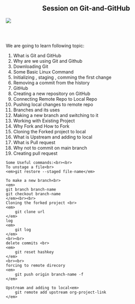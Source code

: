 <html>

<body>
    <h2 align="center">Session on Git-and-GitHub</h2>
   <p align=""center> <img src="https://github.githubassets.com/images/modules/open_graph/github-octocat.png">
    </p>
    <br><br>
    <p>We are going to learn following topic:</p>
    <ol>
     <li>What is Git and GitHub</li>
     <li>Why are we using Git and Github</li>
     <li>Downloading Git</li>   
     <li>Some Basic Linux Command</li>
     <li>Initializing , staging , comming the first change</li>
     <li>Removing a commit from the history</li>
     <li>GitHub</li>
     <li>Creating a new repository on GitHub</li>
     <li>Connecting Remote Repo to Local Repo</li>
     <li>Pushing local changes to remote repo</li>
     <li>Branches and its uses</li>
     <li>Making a new branch and switching to it</li>
     <li>Working with Existing Project</li>
     <li>Why Fork and How to Fork</li>
     <li>Cloning the Forked project to local</li>
     <li>What is Upstream and adding to local</li>
     <li>What is Pull request</li>
     <li>Why not to commit on main branch</li>
     <li>Creating pull request</li>
    </ol>

    Some Useful commands:<br><br>
    To unstage a file<br>
    <em>git restore --staged file-name</em>

    To make a new branch<br>
    <em>
    git branch branch-name
    git checkout branch-name
    </em><br><br>
    Cloning the forked project <br>
    <em>
        git clone url
    </em>
    log
    <em>
        git log
    </em>
    <br><br>
    delete commits <br>
    <em>
        git reset hashkey
    </em>
    <br><br>
    forcing to remote direcory
    <em>
        git push origin branch-name -f
    </em>
   
    Upstream and adding to local<em>
        git remote add upstream org-project-link
    </em>

</body>
</html>
